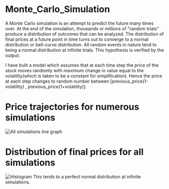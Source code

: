 # Monte_Carlo_Simulation

A Monte Carlo simulation is an attempt to predict the future many times over. At the end of the simulation, thousands or millions of "random trials" produce a distribution of outcomes that can be analyzed.
The distribution of final prices at a future point in time turns out to converge to a normal distribution or bell-curve distribution. All random events in nature tend to being a normal distribution at infinite trials.
This hypothesis is verified by the output.

I have bulit a model which assumes that at each time step the price of the stock moves randomly with maximum change in value equal to the volatility(which is taken to be a constant for simplification). Hence the price at each step changes to random number between [previous_price(1-volatility) , previous_price(1+volatility)].

# Price trajectories for numerous simulations
![All simulations line graph](https://user-images.githubusercontent.com/106699115/207419489-421da436-af67-4da6-8f0f-7de17f57b69d.png)


# Distribution of final prices for all simulations
![Histogram](https://user-images.githubusercontent.com/106699115/207419513-9b7de238-e437-4699-880a-56d311fe6c12.png)
This tends to a perfect normal distribution at infinite simulations.
